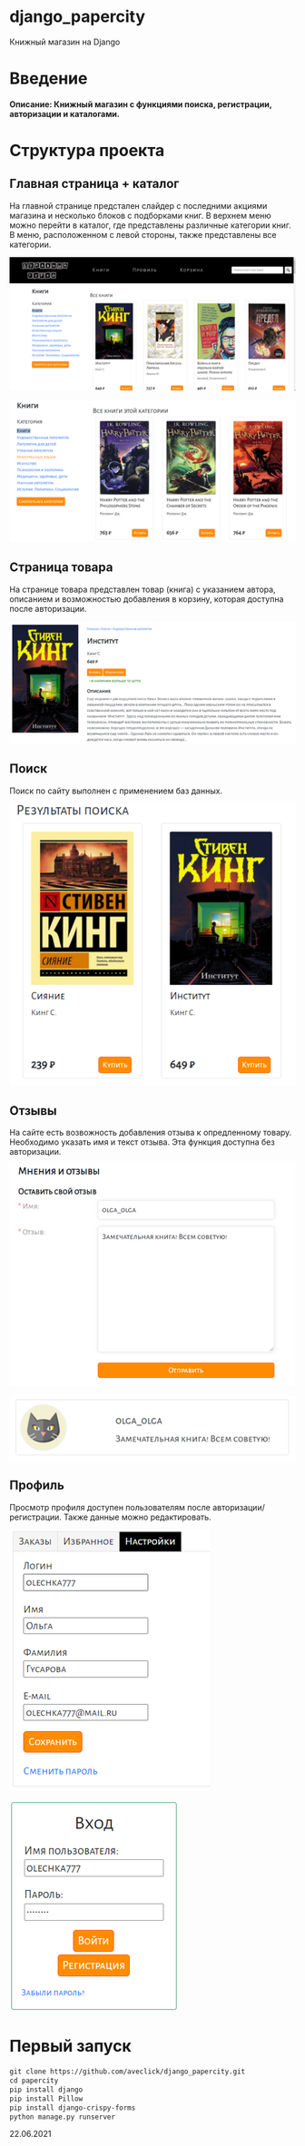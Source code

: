 # django_papercity
Книжный магазин на Django

# Введение
#### Описание: Книжный магазин с функциями поиска, регистрации, авторизации и каталогами.

# Структура проекта

## Главная страница + каталог
На главной странице предстален слайдер с последними акциями магазина и несколько блоков с подборками книг. В верхнем меню можно перейти в каталог, где представлены различные категории книг. В меню, расположенном с левой стороны, также представлены все категории.

![1](/screenshots/1.PNG)

![2](/screenshots/2.PNG)

## Страница товара
На странице товара представлен товар (книга) с указанием автора, описанием и возможностью добавления в корзину, которая доступна после авторизации.

![3](/screenshots/3.PNG)

## Поиск
Поиск по сайту выполнен с применением баз данных. 

![4](/screenshots/4.PNG)

## Отзывы
На сайте есть возвожность добавления отзыва к опредленному товару. Необходимо указать имя и текст отзыва. Эта функция доступна без авторизации.

![5](/screenshots/5.png)

![6](/screenshots/6.png)

## Профиль
Просмотр профиля доступен пользователям после авторизации/регистрации. Также данные можно редактировать.

![7](/screenshots/7.png)

![8](/screenshots/8.png)

# Первый запуск
```
git clone https://github.com/aveclick/django_papercity.git
cd papercity
pip install django
pip install Pillow
pip install django-crispy-forms
python manage.py runserver
```

22.06.2021
